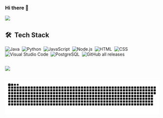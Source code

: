 ### Hi there 👋


<img height="180em" src="https://github-readme-stats.vercel.app/api/top-langs/?username=honeythisa&layout=compact&langs_count=7&theme=dracula"/>


  ##
  
## 🛠 &nbsp;Tech Stack
![Java](https://img.shields.io/badge/-Java-05122A?style=flat&logo=java)&nbsp;
![Python](https://img.shields.io/badge/-Python-05122A?style=flat&logo=python)&nbsp;
![JavaScript](https://img.shields.io/badge/-JavaScript-05122A?style=flat&logo=javascript)&nbsp;
![Node.js](https://img.shields.io/badge/-Node.js-05122A?style=flat&logo=node.js)&nbsp;
![HTML](https://img.shields.io/badge/-HTML-05122A?style=flat&logo=HTML5)&nbsp;
![CSS](https://img.shields.io/badge/-CSS-05122A?style=flat&logo=CSS3&logoColor=1572B6)&nbsp;
![Visual Studio Code](https://img.shields.io/badge/-Visual%20Studio%20Code-05122A?style=flat&logo=visual-studio-code&logoColor=007ACC)&nbsp;
![PostgreSQL](https://img.shields.io/badge/-PostgreSQL-05122A?style=flat&logo=postgresql)&nbsp;
<img alt="GitHub all releases" src="https://img.shields.io/github/downloads/honeythisa/honeythisa/total?label=java&logo=java">

  ##

<a href = "mailto:honeythisa@gmail.com"><img src="https://img.shields.io/badge/-Gmail-%23333?style=for-the-badge&logo=gmail&logoColor=white" target="_blank"></a>


  ##


![Snake animation](https://github.com/honeythisa/honeythisa/blob/output/github-contribution-grid-snake.svg)
